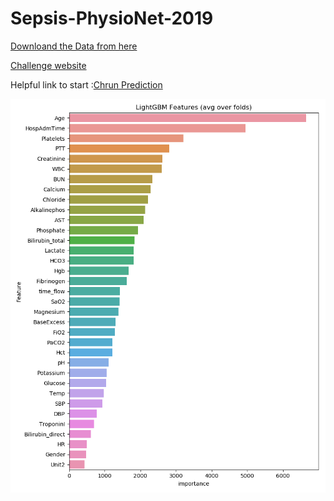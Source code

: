 # Sepsis-PhysioNet-2019

[Downloand the Data from here](https://physionet.org/pnw/challenge-2019-request-access)

[Challenge website](https://www.physionet.org/challenge/2019/)

Helpful link to start :[Chrun Prediction](https://ragulpr.github.io/2016/12/22/WTTE-RNN-Hackless-churn-modeling/)


![alt text](https://github.com/SoufianeDataFan/Sepsis-PhysioNet-2019/blob/master/scripts/evaluation/lgbm_importances.png)
